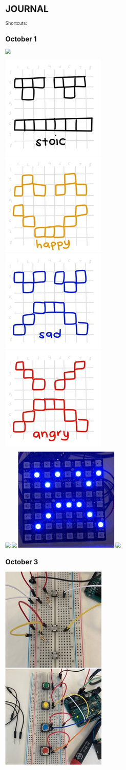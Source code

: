 # JOURNAL
Shortcuts:

## October 1

![](images/finally.gif)

![](images/stoic.jpg)
![](images/happy.jpg)
![](images/sad.jpg)
![](images/angry.jpg)

![](images/stoic.gif)
![](images/happy.gif)
![](images/sad.gif)
![](images/angry.gif)

## October 3

![](images/messyButtons.jpg)
![](images/cleanButton.jpg)
